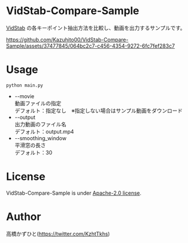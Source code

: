 # VidStab-Compare-Sample
[VidStab](https://github.com/AdamSpannbauer/python_video_stab) の各キーポイント抽出方法を比較し、動画を出力するサンプルです。

https://github.com/Kazuhito00/VidStab-Compare-Sample/assets/37477845/064bc2c7-c456-4354-9272-6fc7fef283c7

# Usage
```
python main.py
```
* --movie<br>
動画ファイルの指定<br>
デフォルト：指定なし　※指定しない場合はサンプル動画をダウンロード
* --output<br>
出力動画のファイル名<br>
デフォルト：output.mp4
* --smoothing_window<br>
平滑窓の長さ<br>
デフォルト：30

# License 
VidStab-Compare-Sample is under [Apache-2.0 license](LICENSE).

# Author
高橋かずひと(https://twitter.com/KzhtTkhs)
